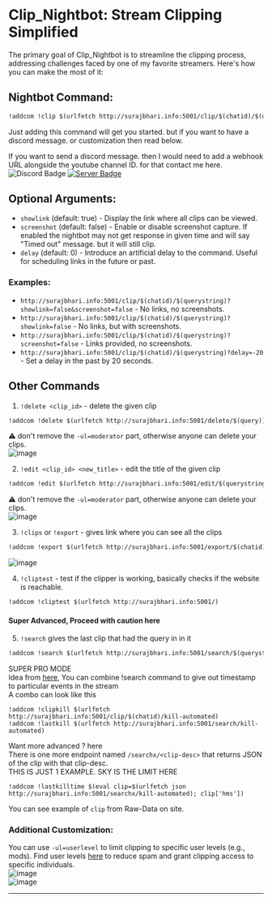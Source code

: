 # Clip_Nightbot: Stream Clipping Simplified

The primary goal of Clip_Nightbot is to streamline the clipping process, addressing challenges faced by one of my favorite streamers. Here's how you can make the most of it:

## Nightbot Command:

```markdown
!addcom !clip $(urlfetch http://surajbhari.info:5001/clip/$(chatid)/$(querystring))
```
Just adding this command will get you started. but if you want to have a discord message. or customization then read below.

If you want to send a discord message. then I would need to add a webhook URL alongside the youtube channel ID. for that contact me here.
![Discord Badge](https://dcbadge.vercel.app/api/shield/408994955147870208)
[![Server Badge](https://dcbadge.vercel.app/api/server/2XVBWK99Vy)](https://discord.gg/2XVBWK99Vy)


## Optional Arguments:

- `showlink` (default: true) - Display the link where all clips can be viewed.
- `screenshot` (default: false) - Enable or disable screenshot capture. If enabled the nightbot may not get response in given time and will say "Timed out" message. but it will still clip.
- `delay` (default: 0) - Introduce an artificial delay to the command. Useful for scheduling links in the future or past.

### Examples:

- `http://surajbhari.info:5001/clip/$(chatid)/$(querystring)?showlink=false&screenshot=false` - No links, no screenshots.
- `http://surajbhari.info:5001/clip/$(chatid)/$(querystring)?showlink=false` - No links, but with screenshots.
- `http://surajbhari.info:5001/clip/$(chatid)/$(querystring)?screenshot=false` - Links provided, no screenshots.
- `http://surajbhari.info:5001/clip/$(chatid)/$(querystring)?delay=-20` - Set a delay in the past by 20 seconds.

## Other Commands
1. `!delete <clip_id>` - delete the given clip
```markdown
!addcom !delete $(urlfetch http://surajbhari.info:5001/delete/$(query)) -ul=moderator
```
⚠️ don't remove the `-ul=moderator` part, otherwise anyone can delete your clips. </br>
![image](https://github.com/SurajBhari/clip_nightbot/assets/45149585/35d174c8-5f3f-4bb8-a6f7-15fc59ee0c43) </br>


2. `!edit <clip_id> <new_title>` - edit the title of the given clip
```markdown
!addcom !edit $(urlfetch http://surajbhari.info:5001/edit/$(querystring)) -ul=moderator
```
⚠️ don't remove the `-ul=moderator` part, otherwise anyone can delete your clips. </br>
![image](https://github.com/SurajBhari/clip_nightbot/assets/45149585/f76e4bc6-dc20-4fa1-b58a-e237b4f7ba8f) </br>


3. `!clips` or `!export` - gives link where you can see all the clips 
```markdown
!addcom !export $(urlfetch http://surajbhari.info:5001/export/$(chatid))
```
![image](https://github.com/SurajBhari/clip_nightbot/assets/45149585/2be98062-d9f7-4e91-879f-e940ad0c1ffa) </br>


4. `!cliptest` - test if the clipper is working, basically checks if the website is reachable.
```markdown
!addcom !cliptest $(urlfetch http://surajbhari.info:5001/)
```

#### Super Advanced, Proceed with caution here
5. `!search` gives the last clip that had the query in in it
 ```markdown
 !addcom !search $(urlfetch http://surajbhari.info:5001/search/$(querystring))
```
SUPER PRO MODE </br>
Idea from [here](https://community.nightdev.com/t/clip-command-then-have-lastclip-automatically-update/35360), You can combine !search command to give out timestamp to particular events in the stream </br>
A combo can look like this 
```
!addcom !clipkill $(urlfetch http://surajbhari.info:5001/clip/$(chatid)/kill-automated)
!addcom !lastkill $(urlfetch http://surajbhari.info:5001/search/kill-automated)
```
Want more advanced ? here </br>
There is one more endpoint named `/searchx/<clip-desc>` that returns JSON of the clip with that clip-desc.</br>
THIS IS JUST 1 EXAMPLE. SKY IS THE LIMIT HERE
```
!addcom !lastkilltime $(eval clip=$(urlfetch json http://surajbhari.info:5001/searchx/kill-automated); clip['hms'])
```
You can see example of `clip` from Raw-Data on site.
### Additional Customization:

You can use `-ul=userlevel` to limit clipping to specific user levels (e.g., mods). Find user levels [here](https://docs.nightbot.tv/commands/commands#advanced-usage) to reduce spam and grant clipping access to specific individuals.  </br>
![image](https://github.com/SurajBhari/clip_nightbot/assets/45149585/47c433a9-fe83-42e2-996c-6ada0f0a73b1)  </br> 
![image](https://github.com/SurajBhari/clip_nightbot/assets/45149585/e86288bf-ff37-4a88-a45b-e891d5b5f8e0)  </br>

---
